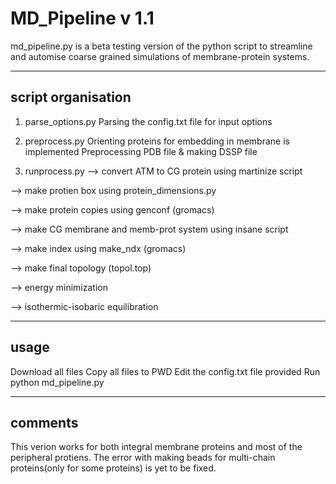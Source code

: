 # MD_Pipeline v 1.1

md_pipeline.py is a beta testing version of the python script to streamline and 
automise coarse grained simulations of membrane-protein systems.

--------------------------------------------------------------------------------
 script organisation
--------------------------------------------------------------------------------

1. parse_options.py
Parsing the config.txt file for input options 

2. preprocess.py
Orienting proteins for embedding in membrane is implemented 
Preprocessing PDB file & making DSSP file

3. runprocess.py
--> convert ATM to CG protein using martinize script

--> make protien box using protein_dimensions.py

--> make protein copies using genconf (gromacs)

--> make CG membrane and memb-prot system using insane script

--> make index using make_ndx (gromacs)

--> make final topology (topol.top)

--> energy minimization

--> isothermic-isobaric equilibration

--------------------------------------------------------------------------------
 usage
--------------------------------------------------------------------------------

Download all files
Copy all files to PWD
Edit the config.txt file provided
Run python md_pipeline.py

--------------------------------------------------------------------------------
 comments
--------------------------------------------------------------------------------

This verion works for both integral membrane proteins and most of the peripheral protiens.
The error with making beads for multi-chain proteins(only for some proteins) is yet to be fixed.

